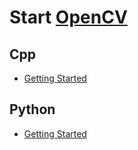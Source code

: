 # Start [OpenCV][]

[OpenCV]: https://www.opencv.org/

## Cpp

* [Getting Started](docs/cpp/getting_started.md)

## Python

* [Getting Started](docs/python/getting_started.md)
